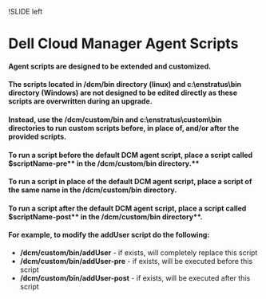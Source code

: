 !SLIDE left
# Dell Cloud Manager Agent Scripts
<p></p>

#### **Agent scripts are designed to be extended and customized.**

<p></p>

#### **The scripts located in **/dcm/bin** directory (linux) and **c:\enstratus\bin** directory (Windows) are not designed to be edited directly as these scripts are overwritten during an upgrade.**

<p></p>

#### **Instead, use the **/dcm/custom/bin** and **c:\enstratus\custom\bin** directories to run custom scripts before, in place of, and/or after the provided scripts.**

<p></p>

#### **To run a script before the default DCM agent script, place a script called $scriptName**-pre** in the **/dcm/custom/bin** directory.**

<p></p>

#### **To run a script in place of the default DCM agent script, place a script of the same name in the **/dcm/custom/bin** directory.**

<p></p>

#### **To run a script after the default DCM agent script, place a script called $scriptName**-post** in the **/dcm/custom/bin** directory**.

<p></p>

#### **For example, to modify the **addUser** script do the following:**

<p></p>

* **/dcm/custom/bin/addUser**      - if exists, will completely replace this script
* **/dcm/custom/bin/addUser-pre**  - if exists, will be executed before this script
* **/dcm/custom/bin/addUser-post** - if exists, will be executed after this script
